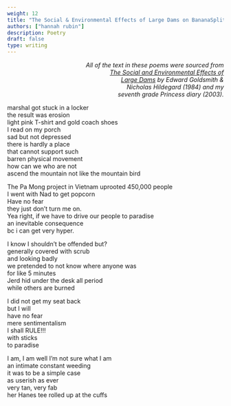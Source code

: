 ```yaml
---
weight: 12
title: "The Social & Environmental Effects of Large Dams on BananaSplit927"
authors: ["hannah rubin"]
description: Poetry
draft: false
type: writing
---
```


<p style="text-align: right"><em>All of the text in these poems were sourced from</em> <br>
<em><u>The Social and Environmental Effects of </u></em> <br>
<em><u>Large Dams</u> by Edward Goldsmith & </em> <br>
<em>Nicholas Hildegard (1984) and my </em> <br>
<em>seventh grade Princess diary (2003).</em> </p>

marshal got stuck in a locker  
the result was erosion  
light pink T-shirt and gold coach shoes  
I read on my porch  
sad but not depressed  
there is hardly a place  
that cannot support such  
barren physical movement  
how can we who are not  
ascend the mountain not like the mountain bird

The Pa Mong project in Vietnam uprooted 450,000 people  
I went with Nad to get popcorn  
Have no fear  
they just don’t turn me on.  
Yea right, if we have to drive our people to paradise  
an inevitable consequence  
bc i can get very hyper.

I know I shouldn’t be offended but?  
generally covered with scrub  
and looking badly  
we pretended to not know where anyone was  
for like 5 minutes  
Jerd hid under the desk all period  
while others are burned

I did not get my seat back  
but I will  
have no fear  
mere sentimentalism  
I shall RULE!!!  
with sticks  
to paradise

I am, I am well I’m not sure what I am  
an intimate constant weeding  
it was to be a simple case  
as userish as ever  
very tan, very fab  
her Hanes tee rolled up at the cuffs